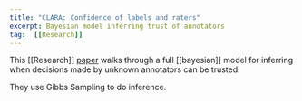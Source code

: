 ```yaml
---
title: "CLARA: Confidence of labels and raters"
excerpt: Bayesian model inferring trust of annotators
tag:  [[Research]]
---
```


This [[Research]] [paper](https://dl.acm.org/doi/10.1145/3394486.3403304) walks
through a full [[bayesian]] model for inferring when decisions made by unknown
annotators can be trusted.

They use Gibbs Sampling to do inference.

